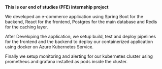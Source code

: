 **This is our end of studies (PFE) internship project**

We developed an e-commerce application using Spring Boot for the backend, React for the frontend, Postgres for the main database and Redis for the caching layer.

After Developing the application, we setup build, test and deploy pipelines for the frontend and the backend to deploy our containerized application using docker on Azure Kubernetes Service.

Finally we setup monitoring and alerting for our kubernetes cluster using prometheus and grafana installed as pods inside the cluster.
